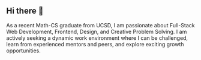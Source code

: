 ## Hi there 👋

<!--
**YashPatki02/YashPatki02** is a ✨ _special_ ✨ repository because its `README.md` (this file) appears on your GitHub profile.

Here are some ideas to get you started:

- 🔭 I’m currently working on ...
- 🌱 I’m currently learning ...
- 👯 I’m looking to collaborate on ...
- 🤔 I’m looking for help with ...
- 💬 Ask me about ...
- 📫 How to reach me: ...
- 😄 Pronouns: ...
- ⚡ Fun fact: ...
-->

As a recent Math-CS graduate from UCSD, I am passionate about Full-Stack Web Development, Frontend, Design, and Creative Problem Solving. I am actively seeking a dynamic work environment where I can be challenged, learn from experienced mentors and peers, and explore exciting growth opportunities. 

